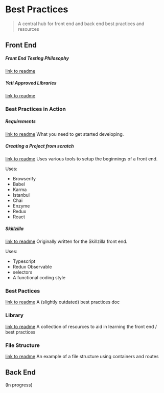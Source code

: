 # Best Practices
> A central hub for front end and back end best practices and resources

## Front End

##### Front End Testing Philosophy
[link to readme](JavaScript/testing.md)

##### Yeti Approved Libraries
[link to readme](JavaScript/ApprovedLibraries.md)

### Best Practices in Action
##### Requirements
[link to readme](JavaScript/requirements.md)
What you need to get started developing.

##### Creating a Project from scratch
[link to readme](JavaScript/setup.md)
Uses various tools to setup the beginnings of a front end.

Uses:
* Browserify
* Babel
* Karma
* Istanbul
* Chai
* Enzyme
* Redux
* React

##### Skillzilla
[link to readme](JavaScript/examples/Skillzilla.md)
Originally written for the Skillzilla front end.

Uses:
* Typescript
* Redux Observable
* selectors
* A functional coding style

### Best Pactices
[link to readme](JavaScript/bestpractices.md)
A (slightly outdated) best practices doc

### Library
[link to readme](JavaScript/library.md)
A collection of resources to aid in learning the front end / best practices

### File Structure
[link to readme](JavaScript/filestructure.md)
An example of a file structure using containers and routes


## Back End
(In progress)
